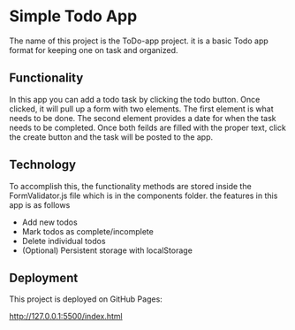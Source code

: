 # Simple Todo App

The name of this project is the ToDo-app project. it is a basic Todo app format for keeping one on task and organized.

## Functionality

In this app you can add a todo task by clicking the todo button. Once clicked, it will pull up a form with two elements. The first element is what needs to be done. The second element provides a date for when the task needs to be completed. Once both feilds are filled with the proper text, click the create button and the task will be posted to the app.

## Technology

To accomplish this, the functionality methods are stored inside the FormValidator.js file which is in the components folder. the features in this app is as follows

- Add new todos
- Mark todos as complete/incomplete
- Delete individual todos
- (Optional) Persistent storage with localStorage

## Deployment

This project is deployed on GitHub Pages:

http://127.0.0.1:5500/index.html
